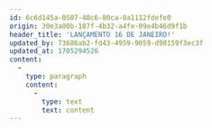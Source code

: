 ```yaml
---
id: 6c6d145a-0507-40c6-80ca-0a1112fdefe0
origin: 30e3a00b-187f-4b32-a4fe-09e4b46d9f1b
header_title: 'LANÇAMENTO 16 DE JANEIRO!'
updated_by: 73686ab2-fd43-4959-9059-d98159f3ec3f
updated_at: 1705294526
content:
  -
    type: paragraph
    content:
      -
        type: text
        text: content
---
```

